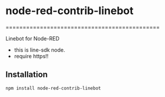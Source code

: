 # node-red-contrib-linebot
=============================================

Linebot for Node-RED

* this is line-sdk node.
* require https!!

## Installation
```
npm install node-red-contrib-linebot
```